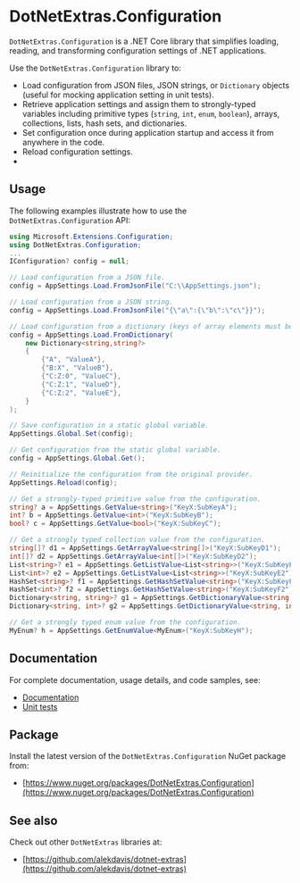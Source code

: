 # DotNetExtras.Configuration

`DotNetExtras.Configuration` is a .NET Core library that simplifies loading, reading, and transforming configuration settings of .NET applications.

Use the `DotNetExtras.Configuration` library to:

- Load configuration from JSON files, JSON strings, or `Dictionary` objects (useful for mocking application setting in unit tests).
- Retrieve application settings and assign them to strongly-typed variables including primitive types (`string`, `int`, `enum`, `boolean`), arrays, collections, lists, hash sets, and dictionaries.
- Set configuration once during application startup and access it from anywhere in the code.
- Reload configuration settings.
- 
## Usage

The following examples illustrate how to use the `DotNetExtras.Configuration` API: 

```cs
using Microsoft.Extensions.Configuration;
using DotNetExtras.Configuration;
...
IConfiguration? config = null;

// Load configuration from a JSON file.
config = AppSettings.Load.FromJsonFile("C:\\AppSettings.json");

// Load configuration from a JSON string.
config = AppSettings.Load.FromJsonFile("{\"a\":{\"b\":\"c\"}}");

// Load configuration from a dictionary (keys of array elements must be indexed).
config = AppSettings.Load.FromDictionary(
    new Dictionary<string,string?>
    {
        {"A", "ValueA"},
        {"B:X", "ValueB"},
        {"C:Z:0", "ValueC"},
        {"C:Z:1", "ValueD"},
        {"C:Z:2", "ValueE"},
    }
);

// Save configuration in a static global variable.
AppSettings.Global.Set(config);

// Get configuration from the static global variable.
config = AppSettings.Global.Get();

// Reinitialize the configuration from the original provider.
AppSettings.Reload(config);

// Get a strongly-typed primitive value from the configuration.
string? a = AppSettings.GetValue<string>("KeyX:SubKeyA");
int? b = AppSettings.GetValue<int>("KeyX:SubKeyB");
bool? c = AppSettings.GetValue<bool>("KeyX:SubKeyC");

// Get a strongly typed collection value from the configuration.
string[]? d1 = AppSettings.GetArrayValue<string[]>("KeyX:SubKeyD1");
int[]? d2 = AppSettings.GetArrayValue<int[]>("KeyX:SubKeyD2");
List<string>? e1 = AppSettings.GetListValue<List<string>>("KeyX:SubKeyE1");
List<int>? e2 = AppSettings.GetListValue<List<string>>("KeyX:SubKeyE2");
HashSet<string>? f1 = AppSettings.GetHashSetValue<string>("KeyX:SubKeyF1");
HashSet<int>? f2 = AppSettings.GetHashSetValue<string>("KeyX:SubKeyF2");
Dictionary<string, string>? g1 = AppSettings.GetDictionaryValue<string, string>("KeyX:SubKeyG1");
Dictionary<string, int>? g2 = AppSettings.GetDictionaryValue<string, int>("KeyX:SubKeyG2");

// Get a strongly typed enum value from the configuration.
MyEnum? h = AppSettings.GetEnumValue<MyEnum>("KeyX:SubKeyH");
```

## Documentation

For complete documentation, usage details, and code samples, see:

- [Documentation](https://alekdavis.github.io/dotnet-extras-configuration)
- [Unit tests](https://github.com/alekdavis/dotnet-extras-configuration/tree/main/ConfigurationTests)

## Package

Install the latest version of the `DotNetExtras.Configuration` NuGet package from:

- [https://www.nuget.org/packages/DotNetExtras.Configuration](https://www.nuget.org/packages/DotNetExtras.Configuration)


## See also

Check out other `DotNetExtras` libraries at:

- [https://github.com/alekdavis/dotnet-extras](https://github.com/alekdavis/dotnet-extras)


